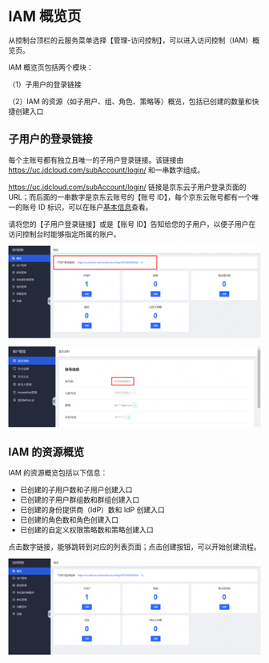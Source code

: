 # IAM 概览页

从控制台顶栏的云服务菜单选择【管理-访问控制】，可以进入访问控制（IAM）概览页。

IAM 概览页包括两个模块：

（1）子用户的登录链接

（2）IAM 的资源（如子用户、组、角色、策略等）概览，包括已创建的数量和快捷创建入口

## 子用户的登录链接

每个主账号都有独立且唯一的子用户登录链接。该链接由 https://uc.jdcloud.com/subAccount/login/ 和一串数字组成。

https://uc.jdcloud.com/subAccount/login/ 链接是京东云子用户登录页面的URL；而后面的一串数字是京东云账号的【账号 ID】，每个京东云账号都有一个唯一的账号 ID 标识，可以在账户[基本信息](https://uc.jdcloud.com/account/basic-info)查看。

请将您的【子用户登录链接】或是【账号 ID】告知给您的子用户，以便子用户在访问控制台时能够指定所属的账户。

![image-20210712141658215](../../../../image/IAM/Summary/image-202302211145.png)

![image-20210712141746232](../../../../image/IAM/Summary/image-202302211146.png)

## IAM 的资源概览

IAM 的资源概览包括以下信息：

- 已创建的子用户数和子用户创建入口
- 已创建的子用户群组数和群组创建入口
- 已创建的身份提供商（IdP）数和 IdP 创建入口
- 已创建的角色数和角色创建入口
- 已创建的自定义权限策略数和策略创建入口

点击数字链接，能够跳转到对应的列表页面；点击创建按钮，可以开始创建流程。

![image-20210712142310209](../../../../image/IAM/Summary/image-202302211147.png)

